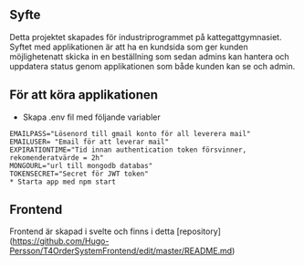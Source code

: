 ## Syfte
Detta projektet skapades för industriprogrammet på kattegattgymnasiet. Syftet med applikationen är att ha en kundsida som ger kunden möjlighetenatt skicka in en beställning som sedan admins kan hantera och uppdatera status genom applikationen som både kunden kan se och admin. 


## För att köra applikationen
* Skapa .env fil med följande variabler
```.env
EMAILPASS="Lösenord till gmail konto för all leverera mail"
EMAILUSER= "Email för att leverar mail"
EXPIRATIONTIME="Tid innan authentication token försvinner, rekomenderatvärde = 2h"
MONGOURL="url till mongodb databas"
TOKENSECRET="Secret för JWT token"
* Starta app med npm start
```
## Frontend
Frontend är skapad i svelte och finns i detta [repository] (https://github.com/Hugo-Persson/T4OrderSystemFrontend/edit/master/README.md)
